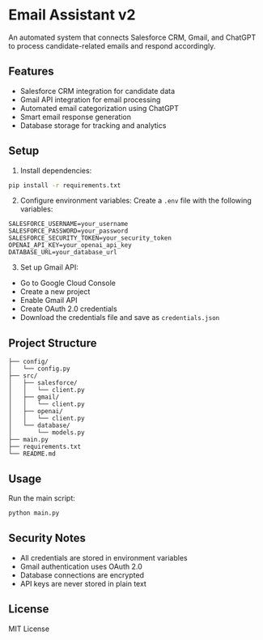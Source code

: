 # Email Assistant v2

An automated system that connects Salesforce CRM, Gmail, and ChatGPT to process candidate-related emails and respond accordingly.

## Features

- Salesforce CRM integration for candidate data
- Gmail API integration for email processing
- Automated email categorization using ChatGPT
- Smart email response generation
- Database storage for tracking and analytics

## Setup

1. Install dependencies:
```bash
pip install -r requirements.txt
```

2. Configure environment variables:
Create a `.env` file with the following variables:
```
SALESFORCE_USERNAME=your_username
SALESFORCE_PASSWORD=your_password
SALESFORCE_SECURITY_TOKEN=your_security_token
OPENAI_API_KEY=your_openai_api_key
DATABASE_URL=your_database_url
```

3. Set up Gmail API:
- Go to Google Cloud Console
- Create a new project
- Enable Gmail API
- Create OAuth 2.0 credentials
- Download the credentials file and save as `credentials.json`

## Project Structure

```
├── config/
│   └── config.py
├── src/
│   ├── salesforce/
│   │   └── client.py
│   ├── gmail/
│   │   └── client.py
│   ├── openai/
│   │   └── client.py
│   └── database/
│       └── models.py
├── main.py
├── requirements.txt
└── README.md
```

## Usage

Run the main script:
```bash
python main.py
```

## Security Notes

- All credentials are stored in environment variables
- Gmail authentication uses OAuth 2.0
- Database connections are encrypted
- API keys are never stored in plain text

## License

MIT License 